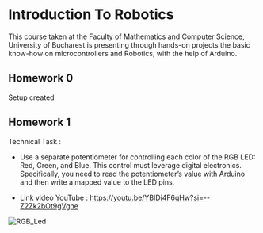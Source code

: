 # Introduction To Robotics
This course taken at the Faculty of Mathematics and Computer Science, University of Bucharest is presenting through hands-on projects the basic know-how on microcontrollers and Robotics, with the help of Arduino.

## Homework 0
Setup created

## Homework 1
Technical Task : 
- Use a separate potentiometer for controlling each color of the RGB LED: Red,
Green, and Blue. This control must leverage digital electronics. Specifically,
you need to read the potentiometer’s value with Arduino and then write a
mapped value to the LED pins.

- Link video YouTube : https://youtu.be/YBlDi4F6qHw?si=--Z2Zk2bOt9gVghe

![RGB_Led](https://github.com/Smaranda02/IntroductionToRobotics/assets/62556419/1a9f3c76-5724-4067-98f2-6cd62dcbefde)
